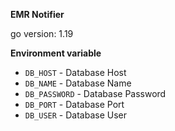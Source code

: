 **EMR Notifier**

   go version: 1.19

**Environment variable**
 - `DB_HOST` - Database  Host
 - `DB_NAME` - Database Name
 - `DB_PASSWORD` - Database Password
 - `DB_PORT` - Database Port
 - `DB_USER` - Database User
